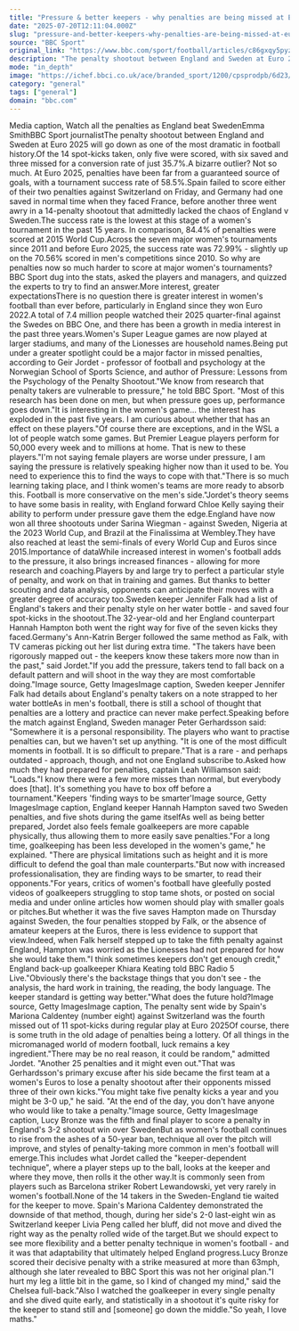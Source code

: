 ```yaml
---
title: "Pressure & better keepers - why penalties are being missed at Euro 2025"
date: "2025-07-20T12:11:04.000Z"
slug: "pressure-and-better-keepers-why-penalties-are-being-missed-at-euro-2025"
source: "BBC Sport"
original_link: "https://www.bbc.com/sport/football/articles/c86gxqy5pyzo"
description: "The penalty shootout between England and Sweden at Euro 2025 will go down as one of the most dramatic in football history - but it was not an outlier at the tournament. BBC Sport investigates why spot-kicks are being missed."
mode: "in_depth"
image: "https://ichef.bbci.co.uk/ace/branded_sport/1200/cpsprodpb/6d23/live/bad74df0-64a1-11f0-8dbd-f3d32ebd3327.jpg"
category: "general"
tags: ["general"]
domain: "bbc.com"
---
```

Media caption, Watch all the penalties as England beat SwedenEmma SmithBBC Sport journalistThe penalty shootout between England and Sweden at Euro 2025 will go down as one of the most dramatic in football history.Of the 14 spot-kicks taken, only five were scored, with six saved and three missed for a conversion rate of just 35.7%.A bizarre outlier? Not so much. At Euro 2025, penalties have been far from a guaranteed source of goals, with a tournament success rate of 58.5%.Spain failed to score either of their two penalties against Switzerland on Friday, and Germany had one saved in normal time when they faced France, before another three went awry in a 14-penalty shootout that admittedly lacked the chaos of England v Sweden.The success rate is the lowest at this stage of a women's tournament in the past 15 years. In comparison, 84.4% of penalties were scored at 2015 World Cup.Across the seven major women's tournaments since 2011 and before Euro 2025, the success rate was 72.99% - slightly up on the 70.56% scored in men's competitions since 2010. So why are penalties now so much harder to score at major women's tournaments? BBC Sport dug into the stats, asked the players and managers, and quizzed the experts to try to find an answer.More interest, greater expectationsThere is no question there is greater interest in women's football than ever before, particularly in England since they won Euro 2022.A total of 7.4 million people watched their 2025 quarter-final against the Swedes on BBC One, and there has been a growth in media interest in the past three years.Women's Super League games are now played at larger stadiums, and many of the Lionesses are household names.Being put under a greater spotlight could be a major factor in missed penalties, according to Geir Jordet - professor of football and psychology at the Norwegian School of Sports Science, and author of Pressure: Lessons from the Psychology of the Penalty Shootout."We know from research that penalty takers are vulnerable to pressure," he told BBC Sport. "Most of this research has been done on men, but when pressure goes up, performance goes down."It is interesting in the women's game... the interest has exploded in the past five years. I am curious about whether that has an effect on these players."Of course there are exceptions, and in the WSL a lot of people watch some games. But Premier League players perform for 50,000 every week and to millions at home. That is new to these players."I'm not saying female players are worse under pressure, I am saying the pressure is relatively speaking higher now than it used to be. You need to experience this to find the ways to cope with that."There is so much learning taking place, and I think women's teams are more ready to absorb this. Football is more conservative on the men's side."Jordet's theory seems to have some basis in reality, with England forward Chloe Kelly saying their ability to perform under pressure gave them the edge.England have now won all three shootouts under Sarina Wiegman - against Sweden, Nigeria at the 2023 World Cup, and Brazil at the Finalissima at Wembley.They have also reached at least the semi-finals of every World Cup and Euros since 2015.Importance of dataWhile increased interest in women's football adds to the pressure, it also brings increased finances - allowing for more research and coaching.Players by and large try to perfect a particular style of penalty, and work on that in training and games. But thanks to better scouting and data analysis, opponents can anticipate their moves with a greater degree of accuracy too.Sweden keeper Jennifer Falk had a list of England's takers and their penalty style on her water bottle - and saved four spot-kicks in the shootout.The 32-year-old and her England counterpart Hannah Hampton both went the right way for five of the seven kicks they faced.Germany's Ann-Katrin Berger followed the same method as Falk, with TV cameras picking out her list during extra time. "The takers have been rigorously mapped out - the keepers know these takers more now than in the past," said Jordet."If you add the pressure, takers tend to fall back on a default pattern and will shoot in the way they are most comfortable doing."Image source, Getty ImagesImage caption, Sweden keeper Jennifer Falk had details about England's penalty takers on a note strapped to her water bottleAs in men's football, there is still a school of thought that penalties are a lottery and practice can never make perfect.Speaking before the match against England, Sweden manager Peter Gerhardsson said: "Somewhere it is a personal responsibility. The players who want to practise penalties can, but we haven't set up anything. "It is one of the most difficult moments in football. It is so difficult to prepare."That is a rare - and perhaps outdated - approach, though, and not one England subscribe to.Asked how much they had prepared for penalties, captain Leah Williamson said: "Loads."I know there were a few more misses than normal, but everybody does [that]. It's something you have to box off before a tournament."Keepers 'finding ways to be smarter'Image source, Getty ImagesImage caption, England keeper Hannah Hampton saved two Sweden penalties, and five shots during the game itselfAs well as being better prepared, Jordet also feels female goalkeepers are more capable physically, thus allowing them to more easily save penalties."For a long time, goalkeeping has been less developed in the women's game," he explained. "There are physical limitations such as height and it is more difficult to defend the goal than male counterparts."But now with increased professionalisation, they are finding ways to be smarter, to read their opponents."For years, critics of women's football have gleefully posted videos of goalkeepers struggling to stop tame shots, or posted on social media and under online articles how women should play with smaller goals or pitches.But whether it was the five saves Hampton made on Thursday against Sweden, the four penalties stopped by Falk, or the absence of amateur keepers at the Euros, there is less evidence to support that view.Indeed, when Falk herself stepped up to take the fifth penalty against England, Hampton was worried as the Lionesses had not prepared for how she would take them."I think sometimes keepers don't get enough credit," England back-up goalkeeper Khiara Keating told BBC Radio 5 Live."Obviously there's the backstage things that you don't see - the analysis, the hard work in training, the reading, the body language. The keeper standard is getting way better."What does the future hold?Image source, Getty ImagesImage caption, The penalty sent wide by Spain's Mariona Caldentey (number eight) against Switzerland was the fourth missed out of 11 spot-kicks during regular play at Euro 2025Of course, there is some truth in the old adage of penalties being a lottery. Of all things in the micromanaged world of modern football, luck remains a key ingredient."There may be no real reason, it could be random," admitted Jordet. "Another 25 penalties and it might even out."That was Gerhardsson's primary excuse after his side became the first team at a women's Euros to lose a penalty shootout after their opponents missed three of their own kicks."You might take five penalty kicks a year and you might be 3-0 up," he said. "At the end of the day, you don't have anyone who would like to take a penalty."Image source, Getty ImagesImage caption, Lucy Bronze was the fifth and final player to score a penalty in England's 3-2 shootout win over SwedenBut as women's football continues to rise from the ashes of a 50-year ban, technique all over the pitch will improve, and styles of penalty-taking more common in men's football will emerge.This includes what Jordet called the "keeper-dependent technique", where a player steps up to the ball, looks at the keeper and where they move, then rolls it the other way.It is commonly seen from players such as Barcelona striker Robert Lewandowski, yet very rarely in women's football.None of the 14 takers in the Sweden-England tie waited for the keeper to move. Spain's Mariona Caldentey demonstrated the downside of that method, though, during her side's 2-0 last-eight win as Switzerland keeper Livia Peng called her bluff, did not move and dived the right way as the penalty rolled wide of the target.But we should expect to see more flexibility and a better penalty technique in women's football - and it was that adaptability that ultimately helped England progress.Lucy Bronze scored their decisive penalty with a strike measured at more than 63mph, although she later revealed to BBC Sport this was not her original plan."I hurt my leg a little bit in the game, so I kind of changed my mind," said the Chelsea full-back."Also I watched the goalkeeper in every single penalty and she dived quite early, and statistically in a shootout it's quite risky for the keeper to stand still and [someone] go down the middle."So yeah, I love maths."